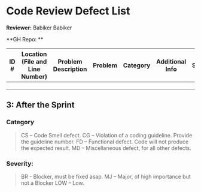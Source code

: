 # Code Review Defect List
   
**Reviewer:** Babiker Babiker

**GH Repo: ** 

 
 

| ID # | Location (File and Line Number)|Problem Description   | Problem| Category | Additional Info  |Severity|
|---|---|---|---|---|---|---|
|   |   |   |   |   |   |   |
|   |   |   |   |   |   |   |
|   |   |   |   |   |   |   |


## 3: After the Sprint

### Category
> CS – Code Smell defect. CG – Violation of a coding guideline. Provide the guideline number. FD – Functional defect. Code will not produce the expected result. MD – Miscellaneous defect, for all other defects.


### Severity:

> BR - Blocker, must be fixed asap. MJ – Major, of high importance but not a Blocker LOW – Low.

